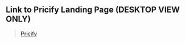 ## Link to Pricify Landing Page (DESKTOP VIEW ONLY)
 > [Pricify](https://abdullahiola.github.io/Pricify-Landing-Page/)
